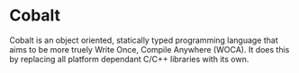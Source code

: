 
# Cobalt

Cobalt is an object oriented, statically typed programming language
that aims to be more truely Write Once, Compile Anywhere (WOCA). It does this
by replacing all platform dependant C/C++ libraries with its own.
